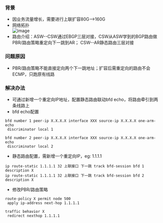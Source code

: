 ### 背景
- 因业务流量增长，需要进行上联扩容80G-->160G
- 网络拓扑  
![image](https://github.com/XuYBup/Network/assets/111575435/b32ccf57-c67e-45b2-8bcb-316d59034d7c)
- 路由介绍：ASW--CSW通过EBGP三层对接，CSW从ASW学到的BGP路由做PBR/路由策略重定向下一跳到AR； CSW--AR静态路由三层对接

### 问题原因
- PBR/路由策略不能直接定向两个下一跳地址；扩容后需重定向的路由不会ECMP，只跑原有线路

### 解决办法
- 可通过新增一个重定向IP地址，配置静态路由联动bfd echo，将路由牵引到两条线路上
- bfd echo配置
```
bfd number 1 peer-ip X.X.X.X interface XXX source-ip X.X.X.X one-arm-echo
 discriminator local 1

bfd number 2 peer-ip X.X.X.X interface XXX source-ip X.X.X.X one-arm-echo
 discriminator local 2
```
- 静态路由配置，需新增一个重定向IP，eg: 1.1.1.1
```
ip route-static 1.1.1.1 32 上联接口 下一跳 track bfd-session bfd 1 description X
ip route-static 1.1.1.1 32 上联接口 下一跳 track bfd-session bfd 2 description X
```
- 修改PBR/路由策略
```
route-policy X permit node 500
 apply ip-address next-hop 1.1.1.1
 
traffic behavior X
 redirect nexthop 1.1.1.1
```
